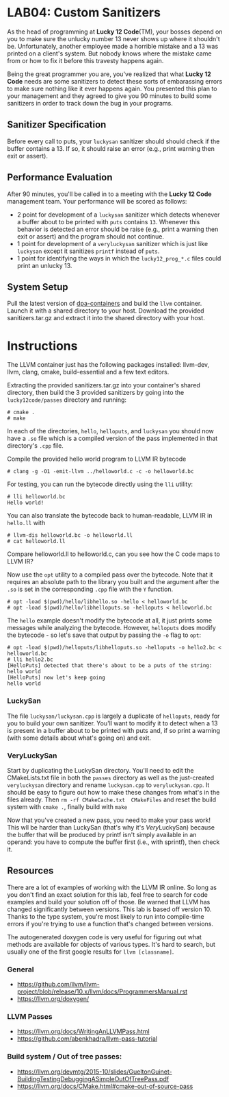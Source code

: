 LAB04: Custom Sanitizers
====

As the head of programming at **Lucky 12 Code**(TM), your bosses depend on  you to make sure the unlucky number 13 never shows up where it shouldn't be.
Unfortunately, another employee made a horrible mistake and a 13 was printed on a client's system.
But nobody knows where the mistake came from or how to fix it before this travesty happens again.

Being the great programmer you are, you've realized that what **Lucky 12 Code** needs are some sanitizers to detect these sorts of embarassing errors
to make sure nothing like it ever happens again.
You presented this plan to your management and they agreed to give you 90 minutes to build some sanitizers in order to track down the bug in your programs.

## Sanitizer Specification
Before every call to puts, your `luckysan` sanitizer should should check if the buffer
contains a 13. If so, it should raise an error (e.g., print warning then exit or assert).

## Performance Evaluation
After 90 minutes, you'll be called in to a meeting with the **Lucky 12 Code** management team.  Your performance will be scored as follows:
* 2 point for development of a `luckysan` sanitizer which detects whenever a buffer about to be printed with `puts` contains `13`.
Whenever this behavior is detected an error should be raise (e.g., print a warning then exit or assert) and the program should not continue.
* 1 point for development of a `veryluckysan` sanitizer which is just like `luckysan` except it sanitizes `printf` instead of `puts`.
* 1 point for identifying the ways in which the `lucky12_prog_*.c` files could print an unlucky 13.


## System Setup
Pull the latest version of [dpa-containers](https://github.com/AndrewFasano/DPA-containers) and build the `llvm` container. Launch it with a shared directory to your host.
Download the provided sanitizers.tar.gz and extract it into the shared directory with your host.

# Instructions
The LLVM container just has the following packages installed: llvm-dev, llvm, clang, cmake, build-essential and a few text editors.

Extracting the provided sanitizers.tar.gz into your container's shared directory, then build the 3 provided sanitizers by going into
the `lucky12code/passes` directory and running:
```
# cmake .
# make
```

In each of the directories, `hello`, `helloputs`, and `luckysan` you should now have a `.so` file
which is a compiled version of the pass implemented in that directory's `.cpp` file.

Compile the provided hello world program to LLVM IR bytecode
```
# clang -g -O1 -emit-llvm ../helloworld.c -c -o helloworld.bc
```

For testing, you can run the bytecode directly using the `lli` utility:
```
# lli helloworld.bc
Hello world!
```

You can also translate the bytecode back to human-readable, LLVM IR in `hello.ll` with
```
# llvm-dis helloworld.bc -o helloworld.ll
# cat helloworld.ll
```

Compare helloworld.ll to helloworld.c, can you see how the C code maps to LLVM IR?

Now use the `opt` utility to a compiled pass over the bytecode. Note that it
requires an absolute path to the library you built and the argument after the `.so`
is set in the corresponding `.cpp` file with the `Y` function.

```
# opt -load $(pwd)/hello/libhello.so -hello < helloworld.bc
# opt -load $(pwd)/hello/libhelloputs.so -helloputs < helloworld.bc
```

The `hello` example doesn't modify the bytecode at all, it just prints some messages
while analyzing the bytecode. However, `helloputs` does modify the bytecode - so let's
save that output by passing the `-o` flag to `opt`:
```
# opt -load $(pwd)/helloputs/libhelloputs.so -helloputs -o hello2.bc < helloworld.bc
# lli hello2.bc
[HelloPuts] detected that there's about to be a puts of the string:
hello world
[HelloPuts] now let's keep going
hello world
```

### LuckySan
The file `luckysan/luckysan.cpp` is largely a duplicate of `helloputs`, ready for you to build your own sanitizer.
You'll want to modify it to detect when a 13 is present in a buffer about to be printed with puts and, if so
print a warning (with some details about what's going on) and exit.

### VeryLuckySan
Start by duplicating the LuckySan directory. You'll need to edit the CMakeLists.txt file in both
the `passes` directory as well as the just-created `veryluckysan` directory and rename `luckysan.cpp` to `veryluckysan.cpp`.
It should be easy to figure out how to make these changes from what's in the files already.
Then `rm -rf CMakeCache.txt  CMakeFiles` and reset the build system with `cmake .`, finally build with `make`

Now that you've created a new pass, you need to make your pass work! This wll be harder than LuckySan (that's why it's *Very*LuckySan)
because the buffer that will be produced by printf isn't simply available in an operand: you have to compute the buffer first
(i.e., with sprintf), then check it.

## Resources

There are a lot of examples of working with the LLVM IR online. So long as you don't find an exact solution
for this lab, feel free to search for code examples and build your solution off of those. Be warned
that LLVM has changed significantly between versions. This lab is based off version 10. Thanks
to the type system, you're most likely to run into compile-time errors if you're trying to use
a function that's changed between versions.

The autogenerated doxygen code is very useful for figuring out what methods are available
for objects of various types. It's hard to search, but usually one of the first google results
for `llvm [classname]`.

### General
* https://github.com/llvm/llvm-project/blob/release/10.x/llvm/docs/ProgrammersManual.rst
* https://llvm.org/doxygen/

### LLVM Passes
* https://llvm.org/docs/WritingAnLLVMPass.html
* https://github.com/abenkhadra/llvm-pass-tutorial

### Build system / Out of tree passes:
* https://llvm.org/devmtg/2015-10/slides/GueltonGuinet-BuildingTestingDebuggingASimpleOutOfTreePass.pdf
* https://llvm.org/docs/CMake.html#cmake-out-of-source-pass
